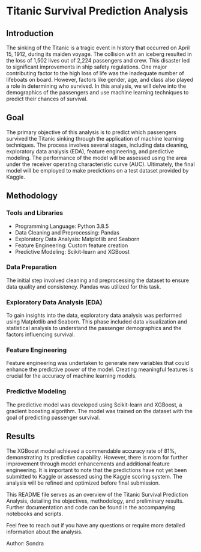 # Titanic Survival Prediction Analysis

## Introduction

The sinking of the Titanic is a tragic event in history that occurred on April 15, 1912, during its maiden voyage. The collision with an iceberg resulted in the loss of 1,502 lives out of 2,224 passengers and crew. This disaster led to significant improvements in ship safety regulations. One major contributing factor to the high loss of life was the inadequate number of lifeboats on board. However, factors like gender, age, and class also played a role in determining who survived. In this analysis, we will delve into the demographics of the passengers and use machine learning techniques to predict their chances of survival.

## Goal

The primary objective of this analysis is to predict which passengers survived the Titanic sinking through the application of machine learning techniques. The process involves several stages, including data cleaning, exploratory data analysis (EDA), feature engineering, and predictive modeling. The performance of the model will be assessed using the area under the receiver operating characteristic curve (AUC). Ultimately, the final model will be employed to make predictions on a test dataset provided by Kaggle.

## Methodology

### Tools and Libraries
- Programming Language: Python 3.8.5
- Data Cleaning and Preprocessing: Pandas
- Exploratory Data Analysis: Matplotlib and Seaborn
- Feature Engineering: Custom feature creation
- Predictive Modeling: Scikit-learn and XGBoost

### Data Preparation
The initial step involved cleaning and preprocessing the dataset to ensure data quality and consistency. Pandas was utilized for this task.

### Exploratory Data Analysis (EDA)
To gain insights into the data, exploratory data analysis was performed using Matplotlib and Seaborn. This phase included data visualization and statistical analysis to understand the passenger demographics and the factors influencing survival.

### Feature Engineering
Feature engineering was undertaken to generate new variables that could enhance the predictive power of the model. Creating meaningful features is crucial for the accuracy of machine learning models.

### Predictive Modeling
The predictive model was developed using Scikit-learn and XGBoost, a gradient boosting algorithm. The model was trained on the dataset with the goal of predicting passenger survival.

## Results

The XGBoost model achieved a commendable accuracy rate of 81%, demonstrating its predictive capability. However, there is room for further improvement through model enhancements and additional feature engineering. It is important to note that the predictions have not yet been submitted to Kaggle or assessed using the Kaggle scoring system. The analysis will be refined and optimized before final submission.

This README file serves as an overview of the Titanic Survival Prediction Analysis, detailing the objectives, methodology, and preliminary results. Further documentation and code can be found in the accompanying notebooks and scripts.

Feel free to reach out if you have any questions or require more detailed information about the analysis.

Author: Sondra